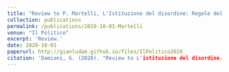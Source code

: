```yaml
---
title: "Review to P. Martelli, L'Istituzione del disordine: Regole del Gioco e Giocatori nella politica italiana dal 1946 al 2018"
collection: publications
permalink: /publications/2020-10-01-Martelli
venue: "Il Politico"
excerpt: 'Review.'
date: 2020-10-01
paperurl: http://gianludam.github.io/files/IlPolitico2020
citation: 'Damiani, G. (2020). "Review to L'istituzione del disordine. Regole del Gioco e Giocatori nella politica italiana dal 1946 al 2018." <i>Il Politico</i>. 252(1).'
---
```

